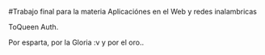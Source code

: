 #Trabajo final para la materia Aplicaciónes en el Web y redes inalambricas

ToQueen Auth.

Por esparta, por la Gloria :v y por el oro..